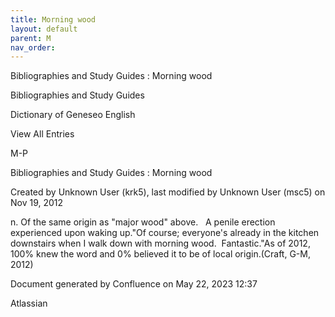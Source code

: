 ```yaml
---
title: Morning wood
layout: default
parent: M
nav_order:
---
```


Bibliographies and Study Guides : Morning wood

Bibliographies and Study Guides

Dictionary of Geneseo English

View All Entries

M-P

Bibliographies and Study Guides : Morning wood

Created by  Unknown User (krk5), last modified by  Unknown User (msc5) on Nov 19, 2012

n. Of the same origin as &quot;major wood&quot; above.   A penile erection experienced upon waking up.&quot;Of course; everyone's already in the kitchen downstairs when I walk down with morning wood.  Fantastic.&quot;As of 2012, 100% knew the word and 0% believed it to be of local origin.(Craft, G-M, 2012)

Document generated by Confluence on May 22, 2023 12:37

Atlassian
